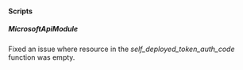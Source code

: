 
#### Scripts
##### MicrosoftApiModule
Fixed an issue where resource in the *self_deployed_token_auth_code* function was empty.
